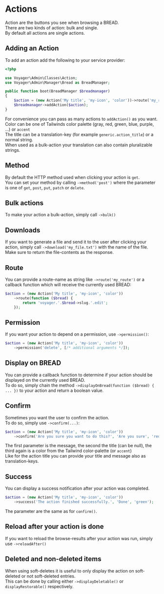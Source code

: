 # Actions

Action are the buttons you see when browsing a BREAD.  
There are two kinds of action: bulk and single.  
By default all actions are single actions.

## Adding an Action

To add an action add the following to your service provider:

```php
<?php

use Voyager\Admin\Classes\Action;
use Voyager\Admin\Manager\Bread as BreadManager;

public function boot(BreadManager $breadmanager)
{
    $action = (new Action('My title', 'my-icon', 'color'))->route('my_route');
    $breadmanager->addAction($action);
}
```

For convenience you can pass as many actions to `addAction()` as you want.  
Color can be one of Tailwinds color palette (gray, red, green, blue, purple, ...) or `accent`  
The title can be a translation-key (for example `generic.action_title`) or a normal string.  
When used as a bulk-action your translation can also contain pluralizable strings.

## Method

By default the HTTP method used when clicking your action is `get`.  
You can set your method by calling `->method('post')` where the parameter is one of `get`, `post`, `put`, `patch` or `delete`.

## Bulk actions

To make your action a bulk-action, simply call `->bulk()`

## Downloads

If you want to generate a file and send it to the user after clicking your action, simply call `->download('my_file.txt')` with the name of the file.  
Make sure to return the file-contents as the response.

## Route

You can provide a route-name as string like `->route('my_route')` or a callback function which will receive the currently used BREAD:

```php
$action = (new Action('My title', 'my-icon', 'color'))
    ->route(function ($bread) {
        return 'voyager.'.$bread->slug.'.edit';
    });
```

## Permission

If you want your action to depend on a permission, use `->permission()`:

```php
$action = (new Action('My title', 'my-icon', 'color'))
    ->permission('delete', [/* additional arguments */]);
```

## Display on BREAD

You can provide a callback function to determine if your action should be displayed on the currently used BREAD.  
To do so, simply chain the method `->displayOnBread(function ($bread) { ... })` to your action and return a boolean value.

## Confirm

Sometimes you want the user to confirm the action.  
To do so, simply use `->confirm(...)`:

```php
$action = (new Action('My title', 'my-icon', 'color'))
    ->confirm('Are you sure you want to do this?', 'Are you sure', 'red');
```

The first parameter is the message, the second the title (can be null), the third again is a color from the Tailwind color-palette (or `accent`)  
Like for the action title you can provide your title and message also as translation-keys.

## Success

You can display a success notification after your action was completed.  

```php
$action = (new Action('My title', 'my-icon', 'color'))
    ->success('The action finished successfully.', 'Done', 'green');
```

The parameter are the same as for `confirm()`.

## Reload after your action is done

If you want to reload the browse-results after your action was run, simply use `->reloadAfter()`

## Deleted and non-deleted items

When using soft-deletes it is useful to only display the action on soft-deleted or not soft-deleted entries.  
This can be done by calling either `->displayDeletable()` or `displayRestorable()` respectively.  


